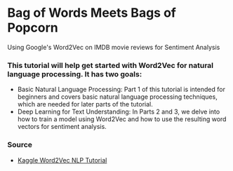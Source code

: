 # Bag of Words Meets Bags of Popcorn
Using Google's Word2Vec on IMDB movie reviews for Sentiment Analysis

### This tutorial will help get started with Word2Vec for natural language processing. It has two goals:

- Basic Natural Language Processing: Part 1 of this tutorial is intended for beginners and covers basic natural language processing techniques, which are needed for later parts of the tutorial.
- Deep Learning for Text Understanding: In Parts 2 and 3, we delve into how to train a model using Word2Vec and how to use the resulting word vectors for sentiment analysis.

### Source
- [Kaggle Word2Vec NLP Tutorial](https://www.kaggle.com/c/word2vec-nlp-tutorial/overview)
